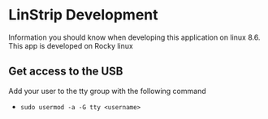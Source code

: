 # LinStrip Development

Information you should know when developing this application on linux 8.6.
This app is developed on Rocky linux 

## Get access to the USB

Add your user to the tty group with the following command
 - `sudo usermod -a -G tty <username>`